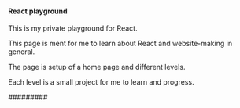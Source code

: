 #### React playground ####

This is my private playground for React. 

This page is ment for me to learn about React
and website-making in general. 

The page is setup of a home page and different 
levels. 

Each level is a small project for me to learn 
and progress. 

#########
